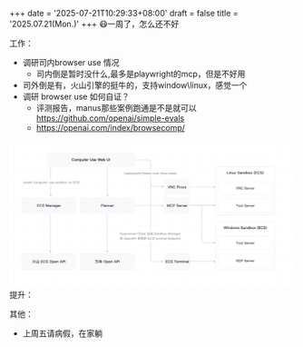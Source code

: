 +++
date = '2025-07-21T10:29:33+08:00'
draft = false
title = '2025.07.21(Mon.)'
+++
😷一周了，怎么还不好
<!--more-->

工作：
- 调研司内browser use 情况 
  - 司内倒是暂时没什么,最多是playwright的mcp，但是不好用
- 司外倒是有，火山引擎的挺牛的，支持window\linux，感觉一个
- 调研 browser use 如何自证？
  - 评测报告，manus那些案例跑通是不是就可以
    https://github.com/openai/simple-evals
  - https://openai.com/index/browsecomp/

![img_2.png](img_2.png)
提升：


其他：
- 上周五请病假，在家躺

